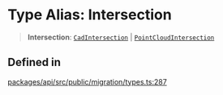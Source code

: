 # Type Alias: Intersection

> **Intersection**: [`CadIntersection`](CadIntersection.md) \| [`PointCloudIntersection`](PointCloudIntersection.md)

## Defined in

[packages/api/src/public/migration/types.ts:287](https://github.com/cognitedata/reveal/blob/3aaed3491dba3f4ba9ecd87f495d35383cc73a1d/viewer/packages/api/src/public/migration/types.ts#L287)
